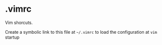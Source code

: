 # .vimrc 

Vim shorcuts.

Create a symbolic link to this file at `~/.vimrc` to load the configuration at `vim` startup
